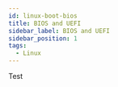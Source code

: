 ```yaml
---
id: linux-boot-bios
title: BIOS and UEFI
sidebar_label: BIOS and UEFI
sidebar_position: 1
tags:
  - Linux
---
```


Test
